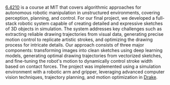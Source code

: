 [6.4210](https://manipulation.csail.mit.edu/Fall2023/) is a course at MIT that covers algorithmic approaches for autonomous robotic manipulation in unstructured environments, covering perception, planning, and control. For our final project, we developed a full-stack robotic system capable of creating detailed and expressive sketches of 3D objects in simulation. The system addresses key challenges such as extracting reliable drawing trajectories from visual data, generating precise motion control to replicate artistic strokes, and optimizing the drawing process for intricate details. Our approach consists of three major components: transforming images into clean sketches using deep learning models, generating optimal drawing trajectories from vectorized sketches, and fine-tuning the robot's motion to dynamically control stroke width based on contact forces. The project was implemented using a simulation environment with a robotic arm and gripper, leveraging advanced computer vision techniques, trajectory planning, and motion optimization in [Drake](https://drake.mit.edu/).







